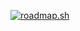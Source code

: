 [![roadmap.sh](https://roadmap.sh/card/wide/66df9f00c46f68d0524139e8?variant=dark)](https://roadmap.sh)
